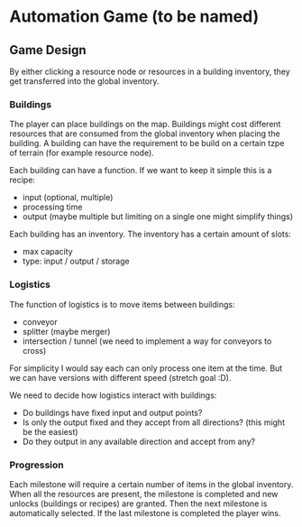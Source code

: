 # Automation Game (to be named)

## Game Design

By either clicking a resource node or resources in a building inventory, they get transferred into the global inventory.

### Buildings

The player can place buildings on the map. 
Buildings might cost different resources that are consumed from the global inventory when placing the building.
A building can have the requirement to be build on a certain tzpe of terrain (for example resource node).

Each building can have a function. If we want to keep it simple this is a recipe:
 - input (optional, multiple)
 - processing time
 - output (maybe multiple but limiting on a single one might simplify things)
 
Each building has an inventory. The inventory has a certain amount of slots:
 - max capacity
 - type: input / output / storage

### Logistics

The function of logistics is to move items between buildings:
 - conveyor 
 - splitter (maybe merger)
 - intersection / tunnel (we need to implement a way for conveyors to cross)
 
For simplicity I would say each can only process one item at the time. 
But we can have versions with different speed (stretch goal :D).

We need to decide how logistics interact with buildings:
 - Do buildings have fixed input and output points?
 - Is only the output fixed and they accept from all directions? (this might be the easiest)
 - Do they output in any available direction and accept from any?

### Progression

Each milestone will require a certain number of items in the global inventory.
When all the resources are present, the milestone is completed and new unlocks (buildings or recipes) are granted.
Then the next milestone is automatically selected. If the last milestone is completed the player wins.